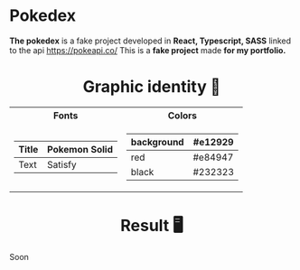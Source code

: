 
# Pokedex

**The pokedex** is a fake project developed in **React, Typescript, SASS** linked to the api https://pokeapi.co/
This is a **fake project** made **for my portfolio.**

<h1 align="center">Graphic identity 🎨</h1>

<table align="center">

<tr><th>Fonts</th><th>Colors</th></tr>
<tr><td>

| Title | Pokemon Solid |
| ----- | --------- |
| Text  | Satisfy    |

</td><td>

| background | #e12929 |
| --------- | ------- |
| red | #e84947 |
| black  | #232323 |

</td></tr> </table>

<h1 align="center">Result 🖥️</h1>
Soon
</div>
